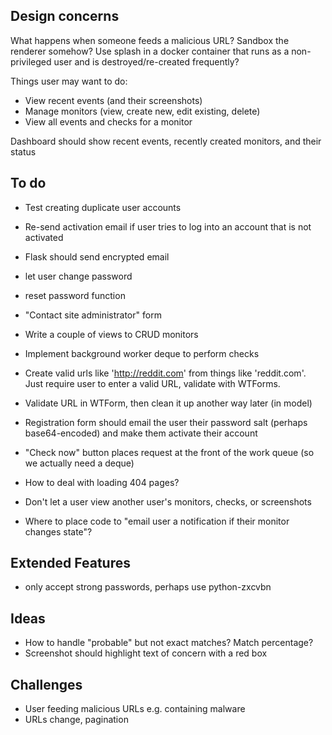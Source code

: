 ## Design concerns
What happens when someone feeds a malicious URL? Sandbox the renderer somehow? Use splash in a docker container that runs as a non-privileged user and is destroyed/re-created frequently?

Things user may want to do:
- View recent events (and their screenshots)
- Manage monitors (view, create new, edit existing, delete)
- View all events and checks for a monitor

Dashboard should show recent events, recently created monitors, and their status

## To do
- Test creating duplicate user accounts
- Re-send activation email if user tries to log into an account that is not activated
- Flask should send encrypted email
- let user change password
- reset password function
- "Contact site administrator" form
- Write a couple of views to CRUD monitors
- Implement background worker deque to perform checks
- Create valid urls like 'http://reddit.com' from things like 'reddit.com'. Just require user to enter a valid URL, validate with WTForms.
- Validate URL in WTForm, then clean it up another way later (in model)
- Registration form should email the user their password salt (perhaps base64-encoded) and make them activate their account
- "Check now" button places request at the front of the work queue (so we actually need a deque)
- How to deal with loading 404 pages?
- Don't let a user view another user's monitors, checks, or screenshots

- Where to place code to "email user a notification if their monitor changes state"?

## Extended Features
- only accept strong passwords, perhaps use python-zxcvbn


## Ideas
- How to handle "probable" but not exact matches? Match percentage?
- Screenshot should highlight text of concern with a red box

## Challenges
- User feeding malicious URLs e.g. containing malware
- URLs change, pagination